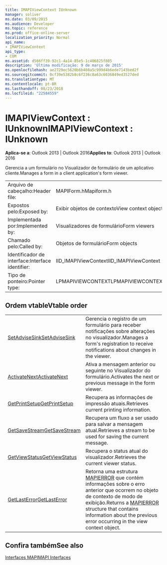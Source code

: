 ```yaml
---
title: IMAPIViewContext IUnknown
manager: soliver
ms.date: 03/09/2015
ms.audience: Developer
ms.topic: reference
ms.prod: office-online-server
localization_priority: Normal
api_name:
- IMAPIViewContext
api_type:
- COM
ms.assetid: d566ff39-92c1-4a14-85e5-1c406825f805
description: 'Última modificação: 9 de março de 2015'
ms.openlocfilehash: ae2729ec5620b6b408a5c999d4b6ede7143bed2f
ms.sourcegitcommit: 0cf39e5382b8c6f236c8a63c6036849ed3527ded
ms.translationtype: MT
ms.contentlocale: pt-BR
ms.lasthandoff: 08/23/2018
ms.locfileid: "22584559"
---
```

# <a name="imapiviewcontext--iunknown"></a><span data-ttu-id="71ee5-103">IMAPIViewContext : IUnknown</span><span class="sxs-lookup"><span data-stu-id="71ee5-103">IMAPIViewContext : IUnknown</span></span>

  
  
<span data-ttu-id="71ee5-104">**Aplica-se a**: Outlook 2013 | Outlook 2016</span><span class="sxs-lookup"><span data-stu-id="71ee5-104">**Applies to**: Outlook 2013 | Outlook 2016</span></span> 
  
<span data-ttu-id="71ee5-105">Gerencia a um formulário no Visualizador de formulário de um aplicativo cliente.</span><span class="sxs-lookup"><span data-stu-id="71ee5-105">Manages a form in a client application's form viewer.</span></span> 
  
|||
|:-----|:-----|
|<span data-ttu-id="71ee5-106">Arquivo de cabeçalho:</span><span class="sxs-lookup"><span data-stu-id="71ee5-106">Header file:</span></span>  <br/> |<span data-ttu-id="71ee5-107">MAPIForm.h</span><span class="sxs-lookup"><span data-stu-id="71ee5-107">Mapiform.h</span></span>  <br/> |
|<span data-ttu-id="71ee5-108">Expostos pelo:</span><span class="sxs-lookup"><span data-stu-id="71ee5-108">Exposed by:</span></span>  <br/> |<span data-ttu-id="71ee5-109">Exibir objetos de contexto</span><span class="sxs-lookup"><span data-stu-id="71ee5-109">View context objects</span></span>  <br/> |
|<span data-ttu-id="71ee5-110">Implementada por:</span><span class="sxs-lookup"><span data-stu-id="71ee5-110">Implemented by:</span></span>  <br/> |<span data-ttu-id="71ee5-111">Visualizadores de formulário</span><span class="sxs-lookup"><span data-stu-id="71ee5-111">Form viewers</span></span>  <br/> |
|<span data-ttu-id="71ee5-112">Chamado pelo:</span><span class="sxs-lookup"><span data-stu-id="71ee5-112">Called by:</span></span>  <br/> |<span data-ttu-id="71ee5-113">Objetos de formulário</span><span class="sxs-lookup"><span data-stu-id="71ee5-113">Form objects</span></span>  <br/> |
|<span data-ttu-id="71ee5-114">Identificador de interface:</span><span class="sxs-lookup"><span data-stu-id="71ee5-114">Interface identifier:</span></span>  <br/> |<span data-ttu-id="71ee5-115">IID_IMAPIViewContext</span><span class="sxs-lookup"><span data-stu-id="71ee5-115">IID_IMAPIViewContext</span></span>  <br/> |
|<span data-ttu-id="71ee5-116">Tipo de ponteiro:</span><span class="sxs-lookup"><span data-stu-id="71ee5-116">Pointer type:</span></span>  <br/> |<span data-ttu-id="71ee5-117">LPMAPIVIEWCONTEXT</span><span class="sxs-lookup"><span data-stu-id="71ee5-117">LPMAPIVIEWCONTEXT</span></span>  <br/> |
   
## <a name="vtable-order"></a><span data-ttu-id="71ee5-118">Ordem vtable</span><span class="sxs-lookup"><span data-stu-id="71ee5-118">Vtable order</span></span>

|||
|:-----|:-----|
|[<span data-ttu-id="71ee5-119">SetAdviseSink</span><span class="sxs-lookup"><span data-stu-id="71ee5-119">SetAdviseSink</span></span>](imapiviewcontext-setadvisesink.md) <br/> |<span data-ttu-id="71ee5-120">Gerencia o registro de um formulário para receber notificações sobre alterações no visualizador.</span><span class="sxs-lookup"><span data-stu-id="71ee5-120">Manages a form's registration to receive notifications about changes in the viewer.</span></span>  <br/> |
|[<span data-ttu-id="71ee5-121">ActivateNext</span><span class="sxs-lookup"><span data-stu-id="71ee5-121">ActivateNext</span></span>](imapiviewcontext-activatenext.md) <br/> |<span data-ttu-id="71ee5-122">Ativa a mensagem anterior ou seguinte no Visualizador do formulário.</span><span class="sxs-lookup"><span data-stu-id="71ee5-122">Activates the next or previous message in the form viewer.</span></span>  <br/> |
|[<span data-ttu-id="71ee5-123">GetPrintSetup</span><span class="sxs-lookup"><span data-stu-id="71ee5-123">GetPrintSetup</span></span>](imapiviewcontext-getprintsetup.md) <br/> |<span data-ttu-id="71ee5-124">Recupera as informações de impressão atuais.</span><span class="sxs-lookup"><span data-stu-id="71ee5-124">Retrieves current printing information.</span></span>  <br/> |
|[<span data-ttu-id="71ee5-125">GetSaveStream</span><span class="sxs-lookup"><span data-stu-id="71ee5-125">GetSaveStream</span></span>](imapiviewcontext-getsavestream.md) <br/> |<span data-ttu-id="71ee5-126">Recupera um fluxo a ser usado para salvar a mensagem atual.</span><span class="sxs-lookup"><span data-stu-id="71ee5-126">Retrieves a stream to be used for saving the current message.</span></span>  <br/> |
|[<span data-ttu-id="71ee5-127">GetViewStatus</span><span class="sxs-lookup"><span data-stu-id="71ee5-127">GetViewStatus</span></span>](imapiviewcontext-getviewstatus.md) <br/> |<span data-ttu-id="71ee5-128">Recupera o status atual do visualizador.</span><span class="sxs-lookup"><span data-stu-id="71ee5-128">Retrieves the current viewer status.</span></span>  <br/> |
|[<span data-ttu-id="71ee5-129">GetLastError</span><span class="sxs-lookup"><span data-stu-id="71ee5-129">GetLastError</span></span>](imapiviewcontext-getlasterror.md) <br/> |<span data-ttu-id="71ee5-130">Retorna uma estrutura [MAPIERROR](mapierror.md) que contém informações sobre o erro anterior que ocorrem no objeto de contexto de modo de exibição.</span><span class="sxs-lookup"><span data-stu-id="71ee5-130">Returns a [MAPIERROR](mapierror.md) structure that contains information about the previous error occurring in the view context object.</span></span>  <br/> |
   
## <a name="see-also"></a><span data-ttu-id="71ee5-131">Confira também</span><span class="sxs-lookup"><span data-stu-id="71ee5-131">See also</span></span>



[<span data-ttu-id="71ee5-132">Interfaces MAPI</span><span class="sxs-lookup"><span data-stu-id="71ee5-132">MAPI Interfaces</span></span>](mapi-interfaces.md)

